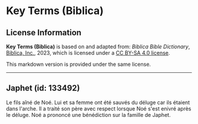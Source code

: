 # Key Terms (Biblica)

## License Information

**Key Terms (Biblica)** is based on and adapted from: _Biblica Bible Dictionary_, [Biblica, Inc.](https://www.biblica.com/), 2023, which is licensed under a [CC BY-SA 4.0 license](https://creativecommons.org/licenses/by-sa/4.0/legalcode.en).

This markdown version is provided under the same license.



--------------------------------

## Japhet (id: 133492)

Le fils aîné de Noé. Lui et sa femme ont été sauvés du déluge car ils étaient dans l'arche. Il a traité son père avec respect lorsque Noé s'est enivré après le déluge. Noé a prononcé une bénédiction sur la famille de Japhet.


